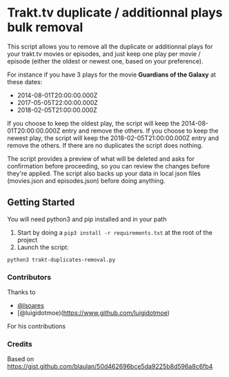 Trakt.tv duplicate / additionnal plays bulk removal  
===========  
This script allows you to remove all the duplicate or additionnal plays for your trakt.tv movies or episodes, and just keep one play per movie / episode (either the oldest or newest one, based on your preference).

For instance if you have 3 plays for the movie **Guardians of the Galaxy** at these dates:

- 2014-08-01T20:00:00.000Z
- 2017-05-05T22:00:00.000Z
- 2018-02-05T21:00:00.000Z

If you choose to keep the oldest play, the script will keep the 2014-08-01T20:00:00.000Z entry and remove the others.
If you choose to keep the newest play, the script will keep the 2018-02-05T21:00:00.000Z entry and remove the others.
If there are no duplicates the script does nothing.

The script provides a preview of what will be deleted and asks for confirmation before proceeding, so you can review the changes before they're applied. The script also backs up your data in local json files (movies.json and episodes.json) before doing anything.

## Getting Started

You will need python3 and pip installed and in your path

1. Start by doing a `pip3 install -r requirements.txt` at the root of the project
2. Launch the script:

```shell
python3 trakt-duplicates-removal.py
```

### Contributors

Thanks to 
- [@lsoares](https://www.github.com/lsoares)
- [@luigidotmoe)(https://www.github.com/luigidotmoe)

For his contributions

### Credits

Based on https://gist.github.com/blaulan/50d462696bce5da9225b8d596a8c6fb4
